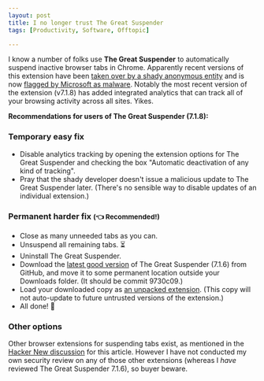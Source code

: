 ```yaml
---
layout: post
title: I no longer trust The Great Suspender
tags: [Productivity, Software, Offtopic]

---
```


I know a number of folks use **The Great Suspender** to automatically suspend
inactive browser tabs in Chrome. Apparently recent versions of this extension
have been [taken over by a shady anonymous entity] and is now
[flagged by Microsoft as malware]. Notably the most recent
version of the extension (v7.1.8) has added integrated analytics that can
track all of your browsing activity across all sites. Yikes.

[taken over by a shady anonymous entity]: https://www.reddit.com/r/KyleTaylor/comments/jowlt2/open_source_development_the_great_suspender_saga/
[flagged by Microsoft as malware]: https://www.windowscentral.com/great-suspender-extension-now-flagged-malware-edge-has-built-replacement

**Recommendations for users of The Great Suspender (7.1.8):**

### Temporary easy fix

* Disable analytics tracking by opening the extension options for
  The Great Suspender and checking the box
  "Automatic deactivation of any kind of tracking".
* Pray that the shady developer doesn't issue a malicious update to The Great Suspender later.
  (There's no sensible way to disable updates of an individual extension.)

### Permanent harder fix <small>(👈 **Recommended!**)</small>

* Close as many unneeded tabs as you can.
* Unsuspend all remaining tabs. ⏳
* Uninstall The Great Suspender.
* Download the [latest good version] of The Great Suspender (7.1.6) from GitHub, 
  and move it to some permanent location outside your Downloads folder.
  (It should be commit 9730c09.)
* Load your downloaded copy as [an unpacked extension].
  (This copy will not auto-update to future untrusted versions of the extension.)
* All done! 🎉

### Other options

Other browser extensions for suspending tabs exist, as mentioned in the
[Hacker New discussion] for this article. However I have not conducted my own
security review on any of those other extensions
(whereas I *have* reviewed The Great Suspender 7.1.6), so buyer beware.

[latest good version]: https://github.com/greatsuspender/thegreatsuspender/releases/tag/v7.1.6
[an unpacked extension]: https://lifehacker.com/how-you-can-still-download-chrome-extensions-without-us-1826796797
[Hacker New discussion]: https://news.ycombinator.com/item?id=25846504

